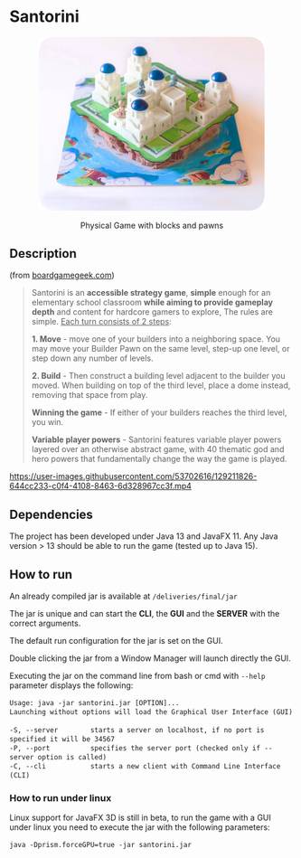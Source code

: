 <!-- markdownlint-disable MD033 -->
<!-- markdownlint-disable MD034 -->
# Santorini

<p align="center">
  <img width=400 height=auto src="assets/irl_game.png">
</p>

<p align="center">
Physical Game with blocks and pawns
</p>

## Description

(from [boardgamegeek.com](https://boardgamegeek.com/boardgame/194655/santorini))

> Santorini is an **accessible strategy game**, **simple** enough for an elementary school classroom **while aiming to provide gameplay depth** and content for hardcore gamers to explore, The rules are simple. <u>Each turn consists of 2 steps</u>:
>
> **1. Move** - move one of your builders into a neighboring space. You may move your Builder Pawn on the same level, step-up one level, or step down any number of levels.
>
> **2. Build** - Then construct a building level adjacent to the builder you moved. When building on top of the third level, place a dome instead, removing that space from play.
>
> **Winning the game** - If either of your builders reaches the third level, you win.
>
> **Variable player powers** - Santorini features variable player powers layered over an otherwise abstract game, with 40 thematic god and hero powers that fundamentally change the way the game is played.

https://user-images.githubusercontent.com/53702616/129211826-644cc233-c0f4-4108-8463-6d328967cc3f.mp4

## Dependencies

The project has been developed under Java 13 and JavaFX 11.
Any Java version > 13 should be able to run the game (tested up to Java 15).

## How to run

An already compiled jar is available at ```/deliveries/final/jar```

The jar is unique and can start the **CLI**, the **GUI** and the **SERVER** with the correct arguments.

The default run configuration for the jar is set on the GUI.

Double clicking the jar from a Window Manager will launch directly the GUI.

Executing the jar on the command line from bash or cmd with ```--help``` parameter displays the following:

```shell
Usage: java -jar santorini.jar [OPTION]...
Launching without options will load the Graphical User Interface (GUI)

-S, --server        starts a server on localhost, if no port is specified it will be 34567
-P, --port          specifies the server port (checked only if --server option is called)
-C, --cli           starts a new client with Command Line Interface (CLI)
```

### How to run under linux

Linux support for JavaFX 3D is still in beta, to run the game with a GUI under linux you need to execute the jar with the following parameters:

```shell script
java -Dprism.forceGPU=true -jar santorini.jar
```
